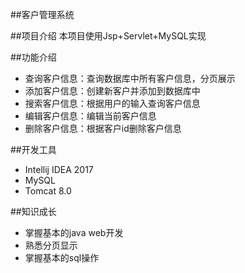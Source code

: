 ##客户管理系统

##项目介绍
本项目使用Jsp+Servlet+MySQL实现

##功能介绍

- 查询客户信息：查询数据库中所有客户信息，分页展示
- 添加客户信息：创建新客户并添加到数据库中
- 搜索客户信息：根据用户的输入查询客户信息
- 编辑客户信息：编辑当前客户信息
- 删除客户信息：根据客户id删除客户信息

##开发工具
- Intellij IDEA 2017 
- MySQL
- Tomcat 8.0

##知识成长
- 掌握基本的java web开发
- 熟悉分页显示
- 掌握基本的sql操作




